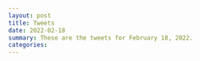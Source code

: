 ```yaml
---
layout: post
title: Tweets
date: 2022-02-18
summary: These are the tweets for February 18, 2022.
categories:
---
```


